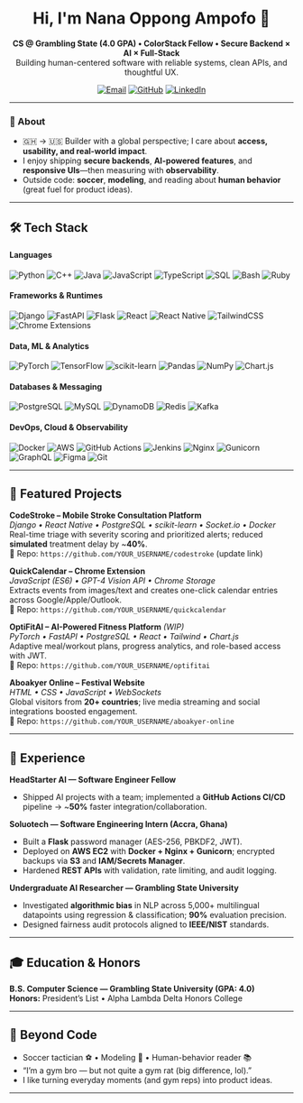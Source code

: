<!-- Profile Header -->
<h1 align="center">Hi, I'm Nana Oppong Ampofo 👋</h1>
<p align="center">
  <b>CS @ Grambling State (4.0 GPA) • ColorStack Fellow • Secure Backend × AI × Full-Stack</b><br/>
  Building human-centered software with reliable systems, clean APIs, and thoughtful UX.
</p>

<p align="center">
  <a href="mailto:your.email@domain.com"><img alt="Email" src="https://img.shields.io/badge/Email-Contact-informational?style=flat&logo=gmail&color=0D96F6"></a>
  <a href="https://github.com/YOUR_USERNAME"><img alt="GitHub" src="https://img.shields.io/badge/GitHub-@YOUR_USERNAME-181717?style=flat&logo=github"></a>
  <a href="https://www.linkedin.com/in/YOUR_USERNAME/"><img alt="LinkedIn" src="https://img.shields.io/badge/LinkedIn-Connect-0A66C2?style=flat&logo=linkedin"></a>
</p>

---

### 🧭 About
- 🇬🇭 → 🇺🇸  Builder with a global perspective; I care about **access, usability, and real-world impact**.  
- I enjoy shipping **secure backends**, **AI-powered features**, and **responsive UIs**—then measuring with **observability**.  
- Outside code: **soccer**, **modeling**, and reading about **human behavior** (great fuel for product ideas).

---

## 🛠 Tech Stack

#### Languages
![Python](https://img.shields.io/badge/Python-3776AB?logo=python&logoColor=fff)
![C++](https://img.shields.io/badge/C++-00599C?logo=c%2B%2B&logoColor=fff)
![Java](https://img.shields.io/badge/Java-007396?logo=java&logoColor=fff)
![JavaScript](https://img.shields.io/badge/JavaScript-F7DF1E?logo=javascript&logoColor=000)
![TypeScript](https://img.shields.io/badge/TypeScript-3178C6?logo=typescript&logoColor=fff)
![SQL](https://img.shields.io/badge/SQL-336791?logo=postgresql&logoColor=fff)
![Bash](https://img.shields.io/badge/Bash-121011?logo=gnubash&logoColor=00ff88)
![Ruby](https://img.shields.io/badge/Ruby-CC342D?logo=ruby&logoColor=fff)

#### Frameworks & Runtimes
![Django](https://img.shields.io/badge/Django-092E20?logo=django&logoColor=fff)
![FastAPI](https://img.shields.io/badge/FastAPI-009688?logo=fastapi&logoColor=fff)
![Flask](https://img.shields.io/badge/Flask-000?logo=flask&logoColor=fff)
![React](https://img.shields.io/badge/React-20232A?logo=react&logoColor=61DAFB)
![React Native](https://img.shields.io/badge/React%20Native-20232A?logo=react&logoColor=61DAFB)
![TailwindCSS](https://img.shields.io/badge/TailwindCSS-06B6D4?logo=tailwindcss&logoColor=fff)
![Chrome Extensions](https://img.shields.io/badge/Chrome%20Ext-4285F4?logo=googlechrome&logoColor=fff)

#### Data, ML & Analytics
![PyTorch](https://img.shields.io/badge/PyTorch-EE4C2C?logo=pytorch&logoColor=fff)
![TensorFlow](https://img.shields.io/badge/TensorFlow-FF6F00?logo=tensorflow&logoColor=fff)
![scikit-learn](https://img.shields.io/badge/scikit--learn-F7931E?logo=scikitlearn&logoColor=fff)
![Pandas](https://img.shields.io/badge/Pandas-150458?logo=pandas&logoColor=fff)
![NumPy](https://img.shields.io/badge/NumPy-013243?logo=numpy&logoColor=fff)
![Chart.js](https://img.shields.io/badge/Chart.js-FF6384?logo=chartdotjs&logoColor=fff)

#### Databases & Messaging
![PostgreSQL](https://img.shields.io/badge/PostgreSQL-4169E1?logo=postgresql&logoColor=fff)
![MySQL](https://img.shields.io/badge/MySQL-4479A1?logo=mysql&logoColor=fff)
![DynamoDB](https://img.shields.io/badge/DynamoDB-4053D6?logo=amazondynamodb&logoColor=fff)
![Redis](https://img.shields.io/badge/Redis-DC382D?logo=redis&logoColor=fff)
![Kafka](https://img.shields.io/badge/Kafka-231F20?logo=apachekafka&logoColor=fff)

#### DevOps, Cloud & Observability
![Docker](https://img.shields.io/badge/Docker-2496ED?logo=docker&logoColor=fff)
![AWS](https://img.shields.io/badge/AWS-232F3E?logo=amazonaws&logoColor=ff9)
![GitHub Actions](https://img.shields.io/badge/GitHub%20Actions-2088FF?logo=githubactions&logoColor=fff)
![Jenkins](https://img.shields.io/badge/Jenkins-D24939?logo=jenkins&logoColor=fff)
![Nginx](https://img.shields.io/badge/Nginx-009639?logo=nginx&logoColor=fff)
![Gunicorn](https://img.shields.io/badge/Gunicorn-499848?logo=gunicorn&logoColor=fff)
![GraphQL](https://img.shields.io/badge/GraphQL-E10098?logo=graphql&logoColor=fff)
![Figma](https://img.shields.io/badge/Figma-F24E1E?logo=figma&logoColor=fff)
![Git](https://img.shields.io/badge/Git-F05032?logo=git&logoColor=fff)

---

## 🚀 Featured Projects

**CodeStroke – Mobile Stroke Consultation Platform**  
_Django • React Native • PostgreSQL • scikit-learn • Socket.io • Docker_  
Real-time triage with severity scoring and prioritized alerts; reduced **simulated** treatment delay by ~**40%**.  
🔗 Repo: `https://github.com/YOUR_USERNAME/codestroke` (update link)

**QuickCalendar – Chrome Extension**  
_JavaScript (ES6) • GPT-4 Vision API • Chrome Storage_  
Extracts events from images/text and creates one-click calendar entries across Google/Apple/Outlook.  
🔗 Repo: `https://github.com/YOUR_USERNAME/quickcalendar`

**OptiFitAI – AI-Powered Fitness Platform** _(WIP)_  
_PyTorch • FastAPI • PostgreSQL • React • Tailwind • Chart.js_  
Adaptive meal/workout plans, progress analytics, and role-based access with JWT.  
🔗 Repo: `https://github.com/YOUR_USERNAME/optifitai`

**Aboakyer Online – Festival Website**  
_HTML • CSS • JavaScript • WebSockets_  
Global visitors from **20+ countries**; live media streaming and social integrations boosted engagement.  
🔗 Repo: `https://github.com/YOUR_USERNAME/aboakyer-online`

---

## 💼 Experience

**HeadStarter AI — Software Engineer Fellow**  
- Shipped AI projects with a team; implemented a **GitHub Actions CI/CD** pipeline → ~**50%** faster integration/collaboration.

**Soluotech — Software Engineering Intern (Accra, Ghana)**  
- Built a **Flask** password manager (AES-256, PBKDF2, JWT).  
- Deployed on **AWS EC2** with **Docker + Nginx + Gunicorn**; encrypted backups via **S3** and **IAM/Secrets Manager**.  
- Hardened **REST APIs** with validation, rate limiting, and audit logging.

**Undergraduate AI Researcher — Grambling State University**  
- Investigated **algorithmic bias** in NLP across 5,000+ multilingual datapoints using regression & classification; **90%** evaluation precision.  
- Designed fairness audit protocols aligned to **IEEE/NIST** standards.

---

## 🎓 Education & Honors
**B.S. Computer Science — Grambling State University (GPA: 4.0)**  
**Honors:** President’s List • Alpha Lambda Delta Honors College

---

## 🌙 Beyond Code
- Soccer tactician ⚽ • Modeling 🎯 • Human-behavior reader 📚  
- “I’m a gym bro — but not quite a gym rat (big difference, lol).”  
- I like turning everyday moments (and gym reps) into product ideas.

---

<!-- Optional GitHub Stats (uncomment & update username)
<p align="center">
  <img src="https://github-readme-stats.vercel.app/api?username=YOUR_USERNAME&show_icons=true&theme=default&hide_title=true" height="150" />
  <img src="https://github-readme-stats.vercel.app/api/top-langs/?username=YOUR_USERNAME&layout=compact&theme=default" height="150" />
</p>
-->
